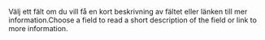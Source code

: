 <span data-ttu-id="238ac-101">Välj ett fält om du vill få en kort beskrivning av fältet eller länken till mer information.</span><span class="sxs-lookup"><span data-stu-id="238ac-101">Choose a field to read a short description of the field or link to more information.</span></span>
